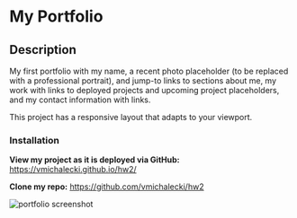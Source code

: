 # My Portfolio

## Description

My first portfolio with my name, a recent photo placeholder (to be replaced with a professional portrait), and jump-to links to sections about me, my work with links to deployed projects and upcoming project placeholders, and my contact information with links.

This project has a responsive layout that adapts to your viewport.

### Installation

**View my project as it is deployed via GitHub:**
https://vmichalecki.github.io/hw2/

**Clone my repo:**
https://github.com/vmichalecki/hw2

![portfolio screenshot](/assets/images/hw-2-screenshot.png)
